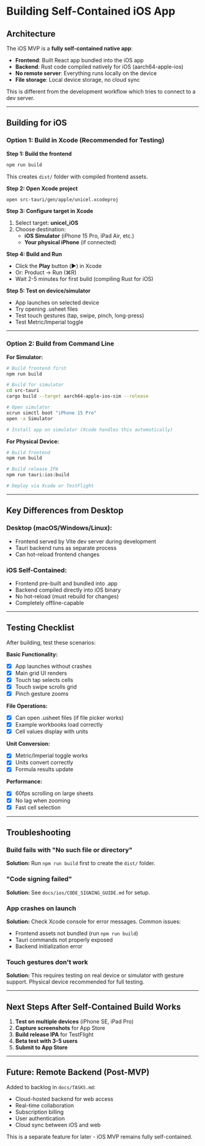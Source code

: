 # Building Self-Contained iOS App

## Architecture

The iOS MVP is a **fully self-contained native app**:
- **Frontend**: Built React app bundled into the iOS app
- **Backend**: Rust code compiled natively for iOS (aarch64-apple-ios)
- **No remote server**: Everything runs locally on the device
- **File storage**: Local device storage, no cloud sync

This is different from the development workflow which tries to connect to a dev server.

---

## Building for iOS

### Option 1: Build in Xcode (Recommended for Testing)

**Step 1: Build the frontend**
```bash
npm run build
```

This creates `dist/` folder with compiled frontend assets.

**Step 2: Open Xcode project**
```bash
open src-tauri/gen/apple/unicel.xcodeproj
```

**Step 3: Configure target in Xcode**
1. Select target: **unicel_iOS**
2. Choose destination:
   - **iOS Simulator** (iPhone 15 Pro, iPad Air, etc.)
   - **Your physical iPhone** (if connected)

**Step 4: Build and Run**
- Click the **Play** button (▶️) in Xcode
- Or: Product → Run (⌘R)
- Wait 2-5 minutes for first build (compiling Rust for iOS)

**Step 5: Test on device/simulator**
- App launches on selected device
- Try opening .usheet files
- Test touch gestures (tap, swipe, pinch, long-press)
- Test Metric/Imperial toggle

---

### Option 2: Build from Command Line

**For Simulator:**
```bash
# Build frontend first
npm run build

# Build for simulator
cd src-tauri
cargo build --target aarch64-apple-ios-sim --release

# Open simulator
xcrun simctl boot "iPhone 15 Pro"
open -a Simulator

# Install app on simulator (Xcode handles this automatically)
```

**For Physical Device:**
```bash
# Build frontend
npm run build

# Build release IPA
npm run tauri:ios:build

# Deploy via Xcode or TestFlight
```

---

## Key Differences from Desktop

### Desktop (macOS/Windows/Linux):
- Frontend served by Vite dev server during development
- Tauri backend runs as separate process
- Can hot-reload frontend changes

### iOS Self-Contained:
- Frontend pre-built and bundled into .app
- Backend compiled directly into iOS binary
- No hot-reload (must rebuild for changes)
- Completely offline-capable

---

## Testing Checklist

After building, test these scenarios:

**Basic Functionality:**
- [x] App launches without crashes
- [x] Main grid UI renders
- [x] Touch tap selects cells
- [x] Touch swipe scrolls grid
- [x] Pinch gesture zooms

**File Operations:**
- [x] Can open .usheet files (if file picker works)
- [x] Example workbooks load correctly
- [x] Cell values display with units

**Unit Conversion:**
- [x] Metric/Imperial toggle works
- [x] Units convert correctly
- [x] Formula results update

**Performance:**
- [x] 60fps scrolling on large sheets
- [x] No lag when zooming
- [x] Fast cell selection

---

## Troubleshooting

### Build fails with "No such file or directory"
**Solution:** Run `npm run build` first to create the `dist/` folder.

### "Code signing failed"
**Solution:** See `docs/ios/CODE_SIGNING_GUIDE.md` for setup.

### App crashes on launch
**Solution:** Check Xcode console for error messages. Common issues:
- Frontend assets not bundled (run `npm run build`)
- Tauri commands not properly exposed
- Backend initialization error

### Touch gestures don't work
**Solution:** This requires testing on real device or simulator with gesture support. Physical device recommended for full testing.

---

## Next Steps After Self-Contained Build Works

1. **Test on multiple devices** (iPhone SE, iPad Pro)
2. **Capture screenshots** for App Store
3. **Build release IPA** for TestFlight
4. **Beta test with 3-5 users**
5. **Submit to App Store**

---

## Future: Remote Backend (Post-MVP)

Added to backlog in `docs/TASKS.md`:
- Cloud-hosted backend for web access
- Real-time collaboration
- Subscription billing
- User authentication
- Cloud sync between iOS and web

This is a separate feature for later - iOS MVP remains fully self-contained.
